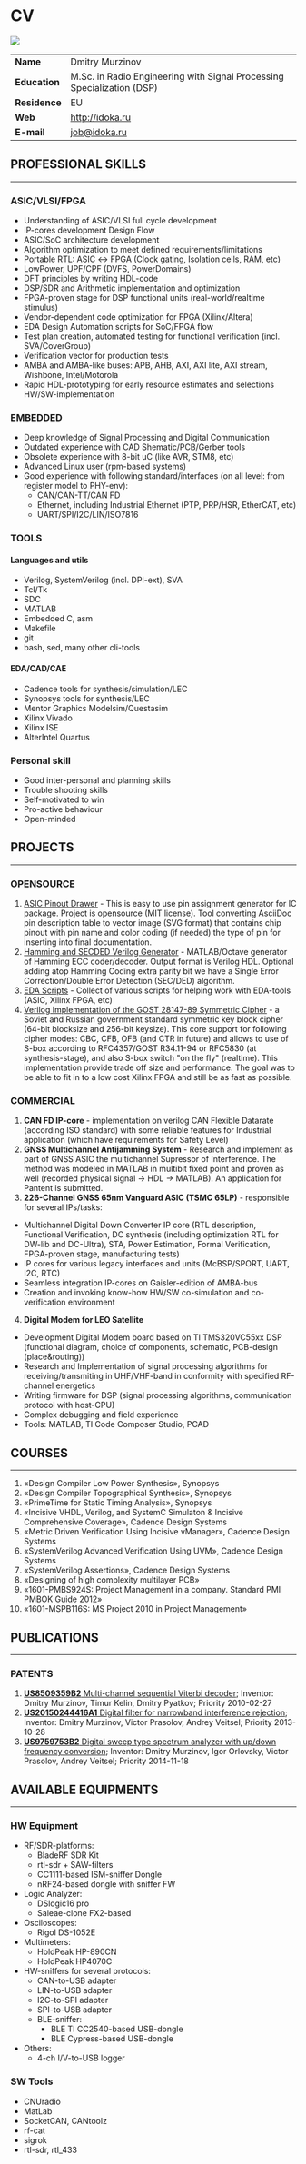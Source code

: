CV
==

![](img/skillscloud.png?raw=true)

|               |              |
| :------------ |:-------------|
| **Name** 	    | Dmitry Murzinov |
| **Education** | M.Sc. in Radio Engineering with Signal Processing Specialization (DSP) |
| **Residence** | EU |
| **Web**       | <http://idoka.ru> |
| **E-mail**    | <job@idoka.ru> |
  


PROFESSIONAL SKILLS
-------------------
***

### ASIC/VLSI/FPGA

* Understanding of ASIC/VLSI full cycle development
* IP-cores development Design Flow 
* ASIC/SoC architecture development
* Algorithm optimization to meet defined requirements/limitations
* Portable RTL: ASIC ↔ FPGA (Clock gating, Isolation cells, RAM, etc)
* LowPower, UPF/CPF (DVFS, PowerDomains)
* DFT principles by writing HDL-code
* DSP/SDR and Arithmetic implementation and optimization
* FPGA-proven stage for DSP functional units (real-world/realtime stimulus)
* Vendor-dependent code optimization for FPGA (Xilinx/Altera)
* EDA Design Automation scripts for SoC/FPGA flow
* Test plan creation, automated testing for functional verification (incl. SVA/CoverGroup)
* Verification vector for production tests
* AMBA and AMBA-like buses: APB, AHB, AXI, AXI lite, AXI stream, Wishbone, Intel/Motorola
* Rapid HDL-prototyping for early resource estimates and selections HW/SW-implementation

### EMBEDDED

* Deep knowledge of Signal Processing and Digital Communication
* Outdated experience with CAD Shematic/PCB/Gerber tools
* Obsolete experience with 8-bit uC (like AVR, STM8, etc)
* Advanced Linux user (rpm-based systems)
* Good experience with following standard/interfaces (on all level: from register model to PHY-env):
  * CAN/CAN-TT/CAN FD
  * Ethernet, including Industrial Ethernet (PTP, PRP/HSR, EtherCAT, etc)
  * UART/SPI/I2C/LIN/ISO7816


### TOOLS

#### Languages and utils

* Verilog, SystemVerilog (incl. DPI-ext), SVA
* Tcl/Tk
* SDC
* MATLAB
* Embedded C, asm
* Makefile
* git
* bash, sed, many other cli-tools

#### EDA/CAD/CAE

* Cadence tools for synthesis/simulation/LEC
* Synopsys tools for synthesis/LEC
* Mentor Graphics Modelsim/Questasim
* Xilinx Vivado
* Xilinx ISE
* AlterIntel Quartus

### Personal skill

* Good inter-personal and planning skills
* Trouble shooting skills
* Self-motivated to win
* Pro-active behaviour
* Open-minded 


PROJECTS
--------
***

### OPENSOURCE

1. [ASIC Pinout Drawer](https://github.com/iDoka/asic-pinout-drawer) - This is easy to use pin assignment generator for IC package. Project is opensource (MIT license). Tool converting AsciiDoc pin description table to vector image (SVG format) that contains chip pinout with pin name and color coding (if needed) the type of pin for inserting into final documentation.
2. [Hamming and SECDED Verilog Generator](https://github.com/iDoka/hdl-secded-producer) - MATLAB/Octave generator of Hamming ECC coder/decoder. Output format is Verilog HDL. Optional adding atop Hamming Coding extra parity bit we have a Single Error Correction/Double Error Detection (SEC/DED) algorithm.
3. [EDA Scripts](https://github.com/iDoka/eda-scripts) - Collect of various scripts for helping work with EDA-tools (ASIC, Xilinx FPGA, etc)
4. [Verilog Implementation of the GOST 28147-89 Symmetric Cipher](http://opencores.org/project,gost28147) - a Soviet and Russian government standard symmetric key block cipher (64-bit blocksize and 256-bit keysize). This core support for following cipher modes: CBC, CFB, OFB (and CTR in future) and allows to use of S-box according to RFC4357/GOST R34.11-94 or RFC5830 (at synthesis-stage), and also S-box switch "on the fly" (realtime). This implementation provide trade off size and performance. The goal was to be able to fit in to a low cost Xilinx FPGA and still be as fast as possible.


### COMMERCIAL

1. **CAN FD IP-core** - implementation on verilog CAN Flexible Datarate (according ISO standard) with some reliable features for Industrial application (which have requirements for Safety Level)
2. **GNSS Multichannel Antijamming System** - Research and implement as part of GNSS ASIC the multichannel Supressor of Interference. The method was modeled in MATLAB in multibit fixed point and proven as well (recorded physical signal → HDL → MATLAB). An application for Pantent is submitted.
3. **226-Channel GNSS 65nm Vanguard ASIC (TSMC 65LP)** - responsible for several IPs/tasks:
  - Multichannel Digital Down Converter IP core (RTL description, Functional Verification, DC synthesis (including optimization RTL for DW-lib and DC-Ultra), STA, Power Estimation, Formal Verification, FPGA-proven stage, manufacturing tests)
  - IP cores for various legacy interfaces and units (McBSP/SPORT, UART, I2C, RTC)
  - Seamless integration IP-cores on Gaisler-edition of AMBA-bus
  - Creation and invoking know-how HW/SW co-simulation and co-verification environment
4. **Digital Modem for LEO Satellite**
  - Development Digital Modem board based on TI TMS320VC55xx DSP (functional diagram, choice of components, schematic, PCB-design (place&routing))
  - Research and Implementation of signal processing algorithms for receiving/transmiting in UHF/VHF-band in conformity with specified RF-channel energetics
  - Writing firmware for DSP (signal processing algorithms, communication protocol with host-CPU)
  - Complex debugging and field experience
  - Tools: MATLAB, TI Code Composer Studio, PCAD


COURSES
-------
***

1. «Design Compiler Low Power Synthesis», Synopsys
2. «Design Compiler Topographical Synthesis», Synopsys
3. «PrimeTime for Static Timing Analysis», Synopsys
4. «Incisive VHDL, Verilog, and SystemC Simulaton & Incisive Comprehensive Coverage», Cadence Design Systems
5. «Metric Driven Verification Using Incisive vManager», Cadence Design Systems
6. «SystemVerilog Advanced Verification Using UVM», Cadence Design Systems
7. «SystemVerilog Assertions», Cadence Design Systems
8. «Designing of high complexity multilayer PCB»
9. «1601-PMBS924S: Project Management in a company. Standard PMI PMBOK Guide 2012»
10. «1601-MSPB116S: MS Project 2010 in Project Management»

PUBLICATIONS
------------
***

### PATENTS


1. [**US8509359B2** Multi-channel sequential Viterbi decoder](https://patents.google.com/patent/US8509359B2/); Inventor: Dmitry Murzinov, Timur Kelin, Dmitry Pyatkov; Priority 2010-02-27
2. [**US20150244416A1** Digital filter for narrowband interference rejection](https://patents.google.com/patent/US20150244416A1/); Inventor: Dmitry Murzinov, Victor Prasolov, Andrey Veitsel; Priority 2013-10-28
3. [**US9759753B2** Digital sweep type spectrum analyzer with up/down frequency conversion](https://patents.google.com/patent/US9759753B2/); Inventor: Dmitry Murzinov, Igor Orlovsky, Victor Prasolov, Andrey Veitsel; Priority 2014-11-18





AVAILABLE EQUIPMENTS
--------------------
***

### HW Equipment

* RF/SDR-platforms:
  * BladeRF SDR Kit
  * rtl-sdr + SAW-filters
  * CC1111-based ISM-sniffer Dongle
  * nRF24-based dongle with sniffer FW
* Logic Analyzer:
  * DSlogic16 pro
  * Saleae-clone FX2-based
* Osciloscopes:
	* Rigol DS-1052E
* Multimeters:
  * HoldPeak HP-890CN
  * HoldPeak HP4070C
* HW-sniffers for several protocols:
  * CAN-to-USB adapter
  * LIN-to-USB adapter
  * I2C-to-SPI adapter
  * SPI-to-USB adapter
  * BLE-sniffer:
    * BLE TI CC2540-based USB-dongle
    * BLE Cypress-based USB-dongle
* Others:
  * 4-ch I/V-to-USB logger


### SW Tools

* CNUradio
* MatLab
* SocketCAN, CANtoolz 
* rf-cat
* sigrok
* rtl-sdr, rtl_433
